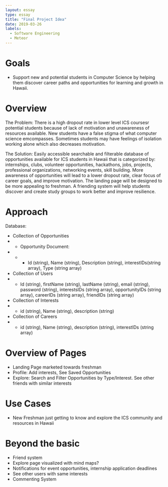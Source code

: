 ```yaml
---
layout: essay
type: essay
title: "Final Project Idea"
date: 2019-03-26
labels:
  - Software Engineering
  - Meteor
---
```


# Goals
- Support new and potential students in Computer Science by helping them discover career paths and opportunities for learning and growth in Hawaii. 


# Overview
The Problem:
There is a high dropout rate in lower level ICS coursesr potential students because of lack of motivation and unawareness of resources available. New students have a false stigma of what computer science emcompasses. Sometimes students may have feelings of isolation working alone which also decreases motivation.

The Solution:
Easily accessible searchable and filterable database of opportunities available for ICS students in Hawaii that is categorized by: internships, clubs, volunteer opportunities, hackathons, jobs, projects, professional organizations, networking events, skill building. More awareness of opportunities will lead to a lower dropout rate, clear focus of career goals, and improve motivation. The landing page will be designed to be more appealing to freshman. A friending system will help students discover and create study groups to work better and improve resilience. 


# Approach
 Database:
- Collection of Opportunities
- - Opportunity Document:
- - - Id (string), Name (string), Description (string), interestIDs(string array), Type (string array)
- Collection of Users
- - Id (string), firstName (string), lastName (string), email (string), password (string), interestsIDs (string array), opportunityIDs (string array), careerIDs (string array), friendIDs (string array)
- Collection of Interests
- - id (string), Name (string), description (string)
- Collection of Careers
- - id (string), Name (string), description (string), interestIDs (string array)
 
# Overview of Pages
- Landing Page marketed towards freshman
- Profile: Add interests, See Saved Opportunities
- Explore: Search and Filter Opportunities by Type/Interest. See other friends with similar interests

# Use Cases
- New Freshman just getting to know and explore the ICS community and resources in Hawaii

# Beyond the basic
- Friend system
- Explore page visualized with mind maps?
- Notifications for event opportunities, internship application deadlines
- See other users with same interests
- Commenting System
